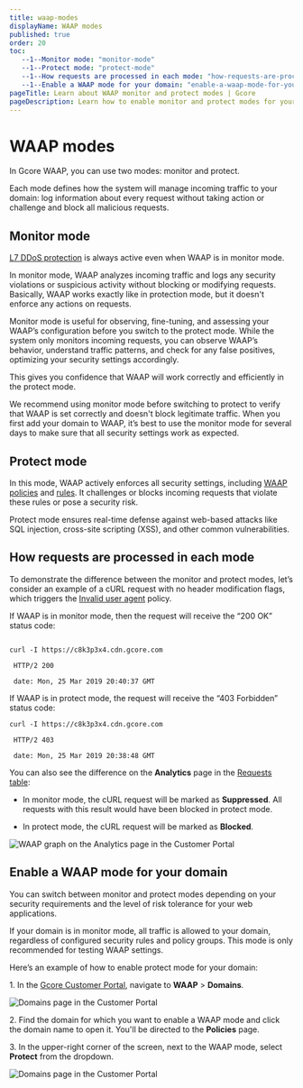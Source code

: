 ```yaml
---
title: waap-modes
displayName: WAAP modes
published: true
order: 20
toc:
   --1--Monitor mode: "monitor-mode"
   --1--Protect mode: "protect-mode"
   --1--How requests are processed in each mode: "how-requests-are-processed-in-each-mode"
   --1--Enable a WAAP mode for your domain: "enable-a-waap-mode-for-your-domain" 
pageTitle: Learn about WAAP monitor and protect modes | Gcore
pageDescription: Learn how to enable monitor and protect modes for your domain.
---
```

# WAAP modes

In Gcore WAAP, you can use two modes: monitor and protect.  

Each mode defines how the system will manage incoming traffic to your domain: log information about every request without taking action or challenge and block all malicious requests. 

## Monitor mode

<alert-element type="info" title="Info">
 
<a href="https://gcore.com/docs/waap/ddos-protection" target="_blank">L7 DDoS protection</a> is always active even when WAAP is in monitor mode.

</alert-element>

In monitor mode, WAAP analyzes incoming traffic and logs any security violations or suspicious activity without blocking or modifying requests. Basically, WAAP works exactly like in protection mode, but it doesn't enforce any actions on requests.  

Monitor mode is useful for observing, fine-tuning, and assessing your WAAP’s configuration before you switch to the protect mode. While the system only monitors incoming requests, you can observe WAAP’s behavior, understand traffic patterns, and check for any false positives, optimizing your security settings accordingly.  

This gives you confidence that WAAP will work correctly and efficiently in the protect mode.  

<alert-element type="tip" title="Tip">
 
We recommend using monitor mode before switching to protect to verify that WAAP is set correctly and doesn't block legitimate traffic.
When you first add your domain to WAAP, it’s best to use the monitor mode for several days to make sure that all security settings work as expected. 

</alert-element>

## Protect mode 

In this mode, WAAP actively enforces all security settings, including <a href="https://gcore.com/docs/waap/waap-policies" target="_blank">WAAP policies</a> and <a href="https://gcore.com/docs/waap/waap-rules" target="_blank">rules</a>. It challenges or blocks incoming requests that violate these rules or pose a security risk.  

Protect mode ensures real-time defense against web-based attacks like SQL injection, cross-site scripting (XSS), and other common vulnerabilities. 

## How requests are processed in each mode

To demonstrate the difference between the monitor and protect modes, let’s consider an example of a cURL request with no header modification flags, which triggers the <a href="https://gcore.com/docs/waap/waap-policies/protocol-validation#invalid-user-agent-and-unknown-user-agent" target="_blank">Invalid user agent</a> policy. 

If WAAP is in monitor mode, then the request will receive the “200 OK” status code: 

```

curl -I https://c8k3p3x4.cdn.gcore.com 

 HTTP/2 200 

 date: Mon, 25 Mar 2019 20:40:37 GMT 
``` 

If WAAP is in protect mode, the request will receive the “403 Forbidden” status code: 

```
curl -I https://c8k3p3x4.cdn.gcore.com 

 HTTP/2 403  

 date: Mon, 25 Mar 2019 20:38:48 GMT 
```

You can also see the difference on the **Analytics** page in the <a href="https://gcore.com/docs/waap/analytics#requests-table" target="_blank">Requests table</a>:  

* In monitor mode, the cURL request will be marked as **Suppressed**. All requests with this result would have been blocked in protect mode. 

* In protect mode, the cURL request will be marked as **Blocked**. 

<img src="https://assets.gcore.pro/docs/waap/getting-started/waap-requests-blocked.png" alt="WAAP graph on the Analytics page in the Customer Portal">

## Enable a WAAP mode for your domain 

You can switch between monitor and protect modes depending on your security requirements and the level of risk tolerance for your web applications. 

<alert-element type="warning" title="Warning">

If your domain is in monitor mode, all traffic is allowed to your domain, regardless of configured security rules and policy groups. This mode is only recommended for testing WAAP settings. 

</alert-element>

Here’s an example of how to enable protect mode for your domain:  

1\. In the <a href="https://accounts.gcore.com/reports/dashboard" target="_blank">Gcore Customer Portal</a>, navigate to **WAAP** > **Domains**. 

<img src="https://assets.gcore.pro/docs/waap/getting-started/domains-waap-page.png" alt="Domains page in the Customer Portal">

2\. Find the domain for which you want to enable a WAAP mode and click the domain name to open it. You'll be directed to the **Policies** page.

3\. In the upper-right corner of the screen, next to the WAAP mode, select **Protect** from the dropdown.

<img src="https://assets.gcore.pro/docs/waap/getting-started/protect-mode.png" alt="Domains page in the Customer Portal">
